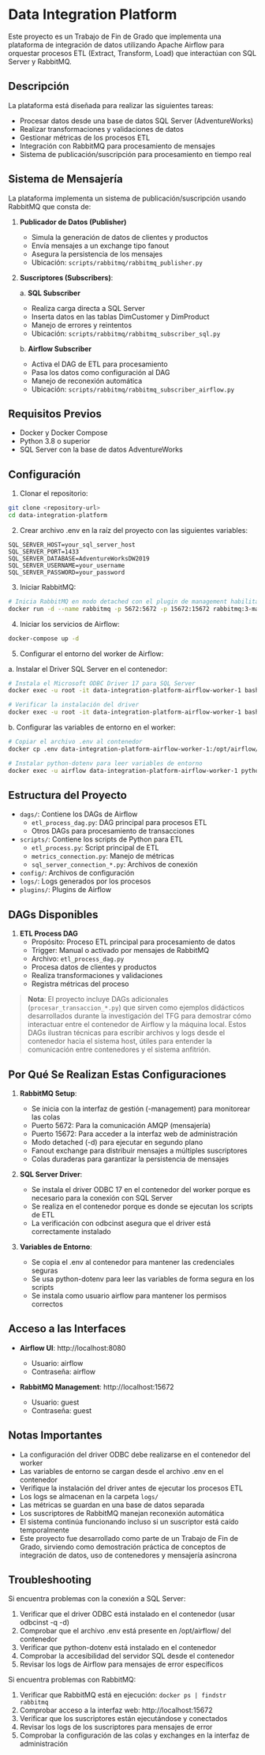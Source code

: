 # Data Integration Platform

Este proyecto es un Trabajo de Fin de Grado que implementa una plataforma de integración de datos utilizando Apache Airflow para orquestar procesos ETL (Extract, Transform, Load) que interactúan con SQL Server y RabbitMQ.

## Descripción

La plataforma está diseñada para realizar las siguientes tareas:
- Procesar datos desde una base de datos SQL Server (AdventureWorks)
- Realizar transformaciones y validaciones de datos
- Gestionar métricas de los procesos ETL
- Integración con RabbitMQ para procesamiento de mensajes
- Sistema de publicación/suscripción para procesamiento en tiempo real

## Sistema de Mensajería

La plataforma implementa un sistema de publicación/suscripción usando RabbitMQ que consta de:

1. **Publicador de Datos (Publisher)**
   - Simula la generación de datos de clientes y productos
   - Envía mensajes a un exchange tipo fanout
   - Asegura la persistencia de los mensajes
   - Ubicación: `scripts/rabbitmq/rabbitmq_publisher.py`

2. **Suscriptores (Subscribers)**:
   
   a. **SQL Subscriber**
   - Realiza carga directa a SQL Server
   - Inserta datos en las tablas DimCustomer y DimProduct
   - Manejo de errores y reintentos
   - Ubicación: `scripts/rabbitmq/rabbitmq_subscriber_sql.py`
   
   b. **Airflow Subscriber**
   - Activa el DAG de ETL para procesamiento
   - Pasa los datos como configuración al DAG
   - Manejo de reconexión automática
   - Ubicación: `scripts/rabbitmq/rabbitmq_subscriber_airflow.py`

## Requisitos Previos

- Docker y Docker Compose
- Python 3.8 o superior
- SQL Server con la base de datos AdventureWorks

## Configuración

1. Clonar el repositorio:
```bash
git clone <repository-url>
cd data-integration-platform
```

2. Crear archivo .env en la raíz del proyecto con las siguientes variables:
```env
SQL_SERVER_HOST=your_sql_server_host
SQL_SERVER_PORT=1433
SQL_SERVER_DATABASE=AdventureWorksDW2019
SQL_SERVER_USERNAME=your_username
SQL_SERVER_PASSWORD=your_password
```

3. Iniciar RabbitMQ:
```bash
# Inicia RabbitMQ en modo detached con el plugin de management habilitado
docker run -d --name rabbitmq -p 5672:5672 -p 15672:15672 rabbitmq:3-management
```

4. Iniciar los servicios de Airflow:
```bash
docker-compose up -d
```

5. Configurar el entorno del worker de Airflow:

a. Instalar el Driver SQL Server en el contenedor:
```bash
# Instala el Microsoft ODBC Driver 17 para SQL Server
docker exec -u root -it data-integration-platform-airflow-worker-1 bash -c "apt-get update && apt-get install -y curl gnupg2 && curl https://packages.microsoft.com/keys/microsoft.asc | apt-key add - && curl https://packages.microsoft.com/config/debian/10/prod.list > /etc/apt/sources.list.d/mssql-release.list && apt-get update && ACCEPT_EULA=Y apt-get install -y msodbcsql17"

# Verificar la instalación del driver
docker exec -u root -it data-integration-platform-airflow-worker-1 bash -c "odbcinst -q -d"
```

b. Configurar las variables de entorno en el worker:
```bash
# Copiar el archivo .env al contenedor
docker cp .env data-integration-platform-airflow-worker-1:/opt/airflow/

# Instalar python-dotenv para leer variables de entorno
docker exec -u airflow data-integration-platform-airflow-worker-1 python -m pip install python-dotenv --user
```

## Estructura del Proyecto

- `dags/`: Contiene los DAGs de Airflow
  - `etl_process_dag.py`: DAG principal para procesos ETL
  - Otros DAGs para procesamiento de transacciones
- `scripts/`: Contiene los scripts de Python para ETL
  - `etl_process.py`: Script principal de ETL
  - `metrics_connection.py`: Manejo de métricas
  - `sql_server_connection_*.py`: Archivos de conexión
- `config/`: Archivos de configuración
- `logs/`: Logs generados por los procesos
- `plugins/`: Plugins de Airflow

## DAGs Disponibles

1. **ETL Process DAG**
   - Propósito: Proceso ETL principal para procesamiento de datos
   - Trigger: Manual o activado por mensajes de RabbitMQ
   - Archivo: `etl_process_dag.py`
   - Procesa datos de clientes y productos
   - Realiza transformaciones y validaciones
   - Registra métricas del proceso

> **Nota**: El proyecto incluye DAGs adicionales (`procesar_transaccion_*.py`) que sirven como ejemplos didácticos desarrollados durante la investigación del TFG para demostrar cómo interactuar entre el contenedor de Airflow y la máquina local. Estos DAGs ilustran técnicas para escribir archivos y logs desde el contenedor hacia el sistema host, útiles para entender la comunicación entre contenedores y el sistema anfitrión.

## Por Qué Se Realizan Estas Configuraciones

1. **RabbitMQ Setup**:
   - Se inicia con la interfaz de gestión (-management) para monitorear las colas
   - Puerto 5672: Para la comunicación AMQP (mensajería)
   - Puerto 15672: Para acceder a la interfaz web de administración
   - Modo detached (-d) para ejecutar en segundo plano
   - Fanout exchange para distribuir mensajes a múltiples suscriptores
   - Colas duraderas para garantizar la persistencia de mensajes

2. **SQL Server Driver**:
   - Se instala el driver ODBC 17 en el contenedor del worker porque es necesario para la conexión con SQL Server
   - Se realiza en el contenedor porque es donde se ejecutan los scripts de ETL
   - La verificación con odbcinst asegura que el driver está correctamente instalado

3. **Variables de Entorno**:
   - Se copia el .env al contenedor para mantener las credenciales seguras
   - Se usa python-dotenv para leer las variables de forma segura en los scripts
   - Se instala como usuario airflow para mantener los permisos correctos

## Acceso a las Interfaces

- **Airflow UI**: http://localhost:8080
  - Usuario: airflow
  - Contraseña: airflow

- **RabbitMQ Management**: http://localhost:15672
  - Usuario: guest
  - Contraseña: guest

## Notas Importantes

- La configuración del driver ODBC debe realizarse en el contenedor del worker
- Las variables de entorno se cargan desde el archivo .env en el contenedor
- Verifique la instalación del driver antes de ejecutar los procesos ETL
- Los logs se almacenan en la carpeta `logs/`
- Las métricas se guardan en una base de datos separada
- Los suscriptores de RabbitMQ manejan reconexión automática
- El sistema continúa funcionando incluso si un suscriptor está caído temporalmente
- Este proyecto fue desarrollado como parte de un Trabajo de Fin de Grado, sirviendo como demostración práctica de conceptos de integración de datos, uso de contenedores y mensajería asíncrona

## Troubleshooting

Si encuentra problemas con la conexión a SQL Server:
1. Verificar que el driver ODBC está instalado en el contenedor (usar odbcinst -q -d)
2. Comprobar que el archivo .env está presente en /opt/airflow/ del contenedor
3. Verificar que python-dotenv está instalado en el contenedor
4. Comprobar la accesibilidad del servidor SQL desde el contenedor
5. Revisar los logs de Airflow para mensajes de error específicos

Si encuentra problemas con RabbitMQ:
1. Verificar que RabbitMQ está en ejecución: `docker ps | findstr rabbitmq`
2. Comprobar acceso a la interfaz web: http://localhost:15672
3. Verificar que los suscriptores están ejecutándose y conectados
4. Revisar los logs de los suscriptores para mensajes de error
5. Comprobar la configuración de las colas y exchanges en la interfaz de administración
